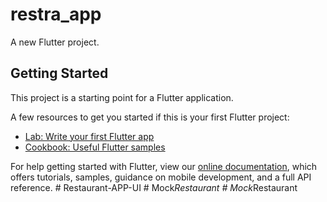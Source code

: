 # restra_app

A new Flutter project.

## Getting Started

This project is a starting point for a Flutter application.

A few resources to get you started if this is your first Flutter project:

- [Lab: Write your first Flutter app](https://flutter.dev/docs/get-started/codelab)
- [Cookbook: Useful Flutter samples](https://flutter.dev/docs/cookbook)

For help getting started with Flutter, view our
[online documentation](https://flutter.dev/docs), which offers tutorials,
samples, guidance on mobile development, and a full API reference.
#   R e s t a u r a n t - A P P - U I  
 #   M o c k _ R e s t a u r a n t  
 #   M o c k _ R e s t a u r a n t  
 